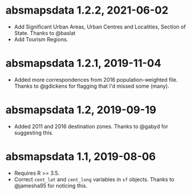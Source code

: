 # absmapsdata 1.2.2, 2021-06-02
- Add Significant Urban Areas, Urban Centres and Localities, Section of State. Thanks to @baslat
- Add Tourism Regions.


# absmapsdata 1.2.1, 2019-11-04
- Added more correspondences from 2016 population-weighted file. Thanks to @gdickens for flagging that I'd missed some (many). 

# absmapsdata 1.2, 2019-09-19
- Added 2011 and 2016 destination zones. Thanks to @gabyd for suggesting this.

# absmapsdata 1.1, 2019-08-06
- Requires R >= 3.5.
- Correct `cent_lat` and `cent_long` variables in `sf` objects. Thanks to @jamesha95 for noticing this. 